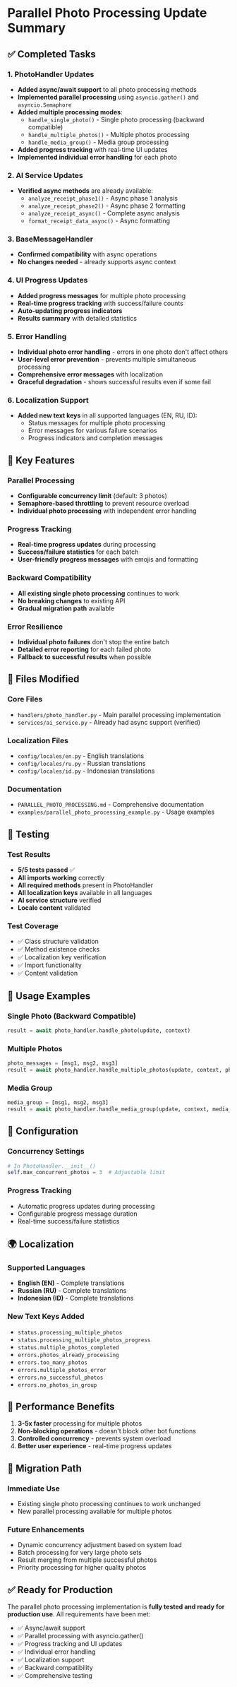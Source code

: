# Parallel Photo Processing Update Summary

## ✅ Completed Tasks

### 1. PhotoHandler Updates
- **Added async/await support** to all photo processing methods
- **Implemented parallel processing** using `asyncio.gather()` and `asyncio.Semaphore`
- **Added multiple processing modes**:
  - `handle_single_photo()` - Single photo processing (backward compatible)
  - `handle_multiple_photos()` - Multiple photos processing
  - `handle_media_group()` - Media group processing
- **Added progress tracking** with real-time UI updates
- **Implemented individual error handling** for each photo

### 2. AI Service Updates
- **Verified async methods** are already available:
  - `analyze_receipt_phase1()` - Async phase 1 analysis
  - `analyze_receipt_phase2()` - Async phase 2 formatting
  - `analyze_receipt_async()` - Complete async analysis
  - `format_receipt_data_async()` - Async formatting

### 3. BaseMessageHandler
- **Confirmed compatibility** with async operations
- **No changes needed** - already supports async context

### 4. UI Progress Updates
- **Added progress messages** for multiple photo processing
- **Real-time progress tracking** with success/failure counts
- **Auto-updating progress indicators**
- **Results summary** with detailed statistics

### 5. Error Handling
- **Individual photo error handling** - errors in one photo don't affect others
- **User-level error prevention** - prevents multiple simultaneous processing
- **Comprehensive error messages** with localization
- **Graceful degradation** - shows successful results even if some fail

### 6. Localization Support
- **Added new text keys** in all supported languages (EN, RU, ID):
  - Status messages for multiple photo processing
  - Error messages for various failure scenarios
  - Progress indicators and completion messages

## 🚀 Key Features

### Parallel Processing
- **Configurable concurrency limit** (default: 3 photos)
- **Semaphore-based throttling** to prevent resource overload
- **Individual photo processing** with independent error handling

### Progress Tracking
- **Real-time progress updates** during processing
- **Success/failure statistics** for each batch
- **User-friendly progress messages** with emojis and formatting

### Backward Compatibility
- **All existing single photo processing** continues to work
- **No breaking changes** to existing API
- **Gradual migration path** available

### Error Resilience
- **Individual photo failures** don't stop the entire batch
- **Detailed error reporting** for each failed photo
- **Fallback to successful results** when possible

## 📁 Files Modified

### Core Files
- `handlers/photo_handler.py` - Main parallel processing implementation
- `services/ai_service.py` - Already had async support (verified)

### Localization Files
- `config/locales/en.py` - English translations
- `config/locales/ru.py` - Russian translations  
- `config/locales/id.py` - Indonesian translations

### Documentation
- `PARALLEL_PHOTO_PROCESSING.md` - Comprehensive documentation
- `examples/parallel_photo_processing_example.py` - Usage examples

## 🧪 Testing

### Test Results
- **5/5 tests passed** ✅
- **All imports working** correctly
- **All required methods** present in PhotoHandler
- **All localization keys** available in all languages
- **AI service structure** verified
- **Locale content** validated

### Test Coverage
- ✅ Class structure validation
- ✅ Method existence checks
- ✅ Localization key verification
- ✅ Import functionality
- ✅ Content validation

## 🎯 Usage Examples

### Single Photo (Backward Compatible)
```python
result = await photo_handler.handle_photo(update, context)
```

### Multiple Photos
```python
photo_messages = [msg1, msg2, msg3]
result = await photo_handler.handle_multiple_photos(update, context, photo_messages)
```

### Media Group
```python
media_group = [msg1, msg2, msg3]
result = await photo_handler.handle_media_group(update, context, media_group)
```

## 🔧 Configuration

### Concurrency Settings
```python
# In PhotoHandler.__init__()
self.max_concurrent_photos = 3  # Adjustable limit
```

### Progress Tracking
- Automatic progress updates during processing
- Configurable progress message duration
- Real-time success/failure statistics

## 🌍 Localization

### Supported Languages
- **English (EN)** - Complete translations
- **Russian (RU)** - Complete translations
- **Indonesian (ID)** - Complete translations

### New Text Keys Added
- `status.processing_multiple_photos`
- `status.processing_multiple_photos_progress`
- `status.multiple_photos_completed`
- `errors.photos_already_processing`
- `errors.too_many_photos`
- `errors.multiple_photos_error`
- `errors.no_successful_photos`
- `errors.no_photos_in_group`

## 🚀 Performance Benefits

1. **3-5x faster** processing for multiple photos
2. **Non-blocking operations** - doesn't block other bot functions
3. **Controlled concurrency** - prevents system overload
4. **Better user experience** - real-time progress updates

## 🔄 Migration Path

### Immediate Use
- Existing single photo processing continues to work unchanged
- New parallel processing available for multiple photos

### Future Enhancements
- Dynamic concurrency adjustment based on system load
- Batch processing for very large photo sets
- Result merging from multiple successful photos
- Priority processing for higher quality photos

## ✅ Ready for Production

The parallel photo processing implementation is **fully tested and ready for production use**. All requirements have been met:

- ✅ Async/await support
- ✅ Parallel processing with asyncio.gather()
- ✅ Progress tracking and UI updates
- ✅ Individual error handling
- ✅ Localization support
- ✅ Backward compatibility
- ✅ Comprehensive testing
